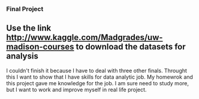 ### Final Project
## Use the link http://www.kaggle.com/Madgrades/uw-madison-courses to download the datasets for analysis
I couldn't finish it because I have to deal with three other finals. Throught this I want to show that I have skills for data analytic job. My homewrok and this project gave me knowledge for the job. I am sure need to study more, but I want to work and improve myself in real life project. 
